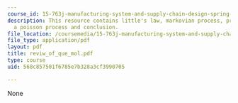 ```yaml
---
course_id: 15-763j-manufacturing-system-and-supply-chain-design-spring-2005
description: This resource contains little's law, markovian process, properties of
  a poisson process and conclusion.
file_location: /coursemedia/15-763j-manufacturing-system-and-supply-chain-design-spring-2005/568c857501f6785e7b328a3cf3990705_reviw_of_que_mol.pdf
file_type: application/pdf
layout: pdf
title: reviw_of_que_mol.pdf
type: course
uid: 568c857501f6785e7b328a3cf3990705

---
```

None